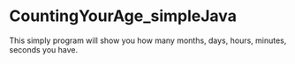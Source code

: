 # CountingYourAge_simpleJava
This simply program will show you 
how many months, days, hours, 
minutes, seconds you have.
